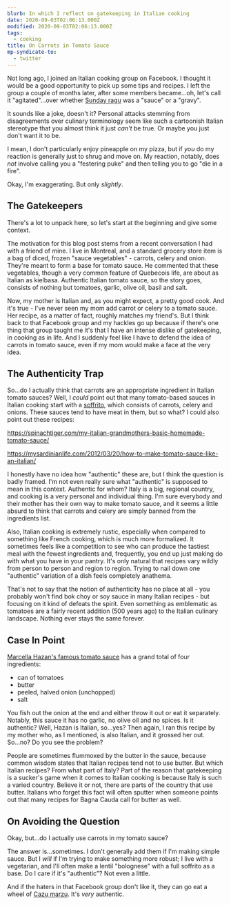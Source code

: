 ```yaml
---
blurb: In which I reflect on gatekeeping in Italian cooking
date: 2020-09-03T02:06:13.000Z
modified: 2020-09-03T02:06:13.000Z
tags:
  - cooking
title: On Carrots in Tomato Sauce
mp-syndicate-to:
  - twitter
---
```


Not long ago, I joined an Italian cooking group on Facebook.  I thought it
would be a good opportunity to pick up some tips and recipes.  I left the
group a couple of months later, after some members became...oh, let's call
it "agitated"...over whether [Sunday ragu][1] was a "sauce" or a "gravy".

It sounds like a joke, doesn't it?  Personal attacks stemming from
disagreements over culinary terminology seem like such a cartoonish Italian
stereotype that you almost think it just *can't* be true.  Or maybe you just
don't want it to be.

I mean, I don't particularly enjoy pineapple on my pizza, but if *you* do my
reaction is generally just to shrug and move on.  My reaction, notably, does
*not* involve calling you a "festering puke" and then telling you to go "die
in a fire".

Okay, I'm exaggerating.  But only *slightly*.

## The Gatekeepers

There's a lot to unpack here, so let's start at the beginning and give some
context.

The motivation for this blog post stems from a recent conversation I had
with a friend of mine.  I live in Montreal, and a standard grocery store
item is a bag of diced, frozen "sauce vegetables" - carrots, celery and
onion.  They're meant to form a base for tomato sauce.  He commented that
these vegetables, though a very common feature of Quebecois life, are about
as Italian as kielbasa.  Authentic Italian tomato sauce, so the story goes,
consists of nothing but tomatoes, garlic, olive oil, basil and salt.

Now, my mother is Italian and, as you might expect, a pretty good cook.  And
it's true - I've never seen my mom add carrot or celery to a tomato sauce.
Her recipe, as a matter of fact, roughly matches my friend's.  But I think
back to that Facebook group and my hackles go up because if there's one
thing that group taught me it's that I have an intense dislike of
gatekeeping, in cooking as in life.  And I suddenly feel like I have to
defend the idea of carrots in tomato sauce, even if my mom would make a face
at the very idea.

## The Authenticity Trap

So...do I actually think that carrots are an appropriate ingredient in
Italian tomato sauces?  Well, I *could* point out that many tomato-based
sauces in Italian cooking start with a [soffrito][2], which consists of
carrots, celery and onions.  These sauces tend to have meat in them, but so
what?  I could also point out these recipes:

<https://spinachtiger.com/my-italian-grandmothers-basic-homemade-tomato-sauce/>

<https://mysardinianlife.com/2012/03/20/how-to-make-tomato-sauce-like-an-italian/>

I honestly have no idea how "authentic" these are, but I think the question
is badly framed.  I'm not even really sure what "authentic" is supposed to
mean in this context.  Authentic for whom?  Italy is a big, regional
country, and cooking is a very personal and individual thing.  I'm sure
everybody and their mother has their own way to make tomato sauce, and it
seems a little absurd to think that carrots and celery are simply banned
from the ingredients list.

Also, Italian cooking is extremely rustic, especially when compared to
something like French cooking, which is much more formalized.  It sometimes
feels like a competition to see who can produce the tastiest meal with the
fewest ingredients and, frequently, you end up just making do with what you
have in your pantry.  It's only natural that recipes vary wildly from person
to person and region to region.  Trying to nail down one "authentic"
variation of a dish feels completely anathema.

That's not to say that the notion of authenticity has no place at all - you
probably won't find bok choy or soy sauce in many Italian recipes - but
focusing on it kind of defeats the spirit.  Even something as emblematic as
tomatoes are a fairly recent addition (500 years ago) to the Italian
culinary landscape.  Nothing ever stays the same forever.

## Case In Point

[Marcella Hazan's famous tomato sauce][3] has a grand total of four
ingredients:

- can of tomatoes
- butter
- peeled, halved onion (unchopped)
- salt

You fish out the onion at the end and either throw it out or eat it
separately.  Notably, this sauce it has no garlic, no olive oil and no
spices.  Is it authentic?  Well, Hazan is Italian, so...yes?  Then again, I
ran this recipe by my mother who, as I mentioned, is also Italian, and it
grossed her out.  So...no?  Do you see the problem?

People are sometimes flummoxed by the butter in the sauce, because common
wisdom states that Italian recipes tend not to use butter.  But which
Italian recipes?  From what part of Italy?  Part of the reason that
gatekeeping is a sucker's game when it comes to Italian cooking is because
Italy is such a varied country.  Believe it or not, there are parts of the
country that use butter.  Italians who forget this fact will often sputter
when someone points out that many recipes for Bagna Cauda call for butter as
well.

## On Avoiding the Question

Okay, but...do I actually use carrots in my tomato sauce?

The answer is...sometimes.  I don't generally add them if I'm making simple
sauce.  But I *will* if I'm trying to make something more robust; I live
with a vegetarian, and I'll often make a lentil "bolognese" with a full
soffrito as a base.  Do I care if it's "authentic"?  Not even a little.

And if the haters in that Facebook group don't like it, they can go eat a
wheel of [Cazu marzu][4].  It's *very* authentic.


[1]: https://en.wikipedia.org/wiki/Neapolitan_rag%C3%B9
[2]: https://en.wikipedia.org/wiki/Mirepoix_(cuisine)#Italian_soffritto
[3]: https://www.thekitchn.com/marcella-hazans-amazing-4ingre-144538
[4]: https://en.wikipedia.org/wiki/Casu_marzu

